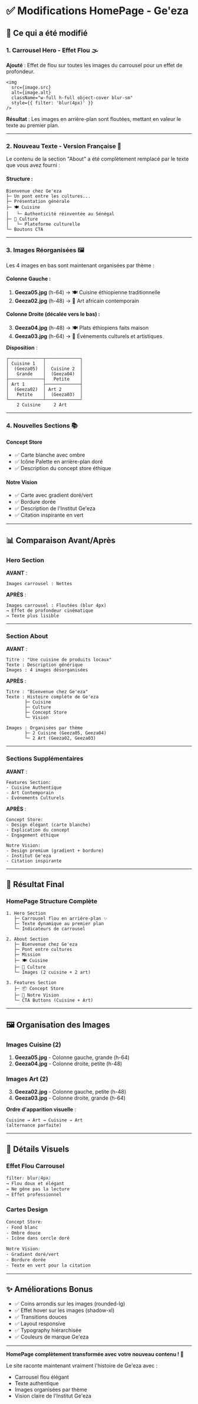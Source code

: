 # ✅ Modifications HomePage - Ge'eza

## 🎨 Ce qui a été modifié

### 1. **Carrousel Hero - Effet Flou** 🌫️

**Ajouté** : Effet de flou sur toutes les images du carrousel pour un effet de profondeur.

```tsx
<img
  src={image.src}
  alt={image.alt}
  className="w-full h-full object-cover blur-sm"
  style={{ filter: 'blur(4px)' }}
/>
```

**Résultat** : Les images en arrière-plan sont floutées, mettant en valeur le texte au premier plan.

---

### 2. **Nouveau Texte - Version Française** 📝

Le contenu de la section "About" a été complètement remplacé par le texte que vous avez fourni :

#### Structure :
```
Bienvenue chez Ge'eza
├─ Un pont entre les cultures...
├─ Présentation générale
├─ 🍽️ Cuisine
│   └─ Authenticité réinventée au Sénégal
├─ 🎨 Culture  
│   └─ Plateforme culturelle
└─ Boutons CTA
```

---

### 3. **Images Réorganisées** 🖼️

Les 4 images en bas sont maintenant organisées par thème :

#### Colonne Gauche :
1. **Geeza05.jpg** (h-64) → 🍽️ Cuisine éthiopienne traditionnelle
2. **Geeza02.jpg** (h-48) → 🎨 Art africain contemporain

#### Colonne Droite (décalée vers le bas) :
3. **Geeza04.jpg** (h-48) → 🍽️ Plats éthiopiens faits maison
4. **Geeza03.jpg** (h-64) → 🎨 Événements culturels et artistiques

**Disposition** :
```
┌─────────────┬─────────────┐
│ Cuisine 1   │             │
│  (Geeza05)  │  Cuisine 2  │
│   Grande    │  (Geeza04)  │
├─────────────┤   Petite    │
│ Art 1       ├─────────────┤
│  (Geeza02)  │ Art 2       │
│   Petite    │  (Geeza03)  │
└─────────────┴─────────────┘
    2 Cuisine     2 Art
```

---

### 4. **Nouvelles Sections** 📚

#### Concept Store
- ✅ Carte blanche avec ombre
- ✅ Icône Palette en arrière-plan doré
- ✅ Description du concept store éthique

#### Notre Vision
- ✅ Carte avec gradient doré/vert
- ✅ Bordure dorée
- ✅ Description de l'Institut Ge'eza
- ✅ Citation inspirante en vert

---

## 📊 Comparaison Avant/Après

### Hero Section

**AVANT** :
```
Images carrousel : Nettes
```

**APRÈS** :
```
Images carrousel : Floutées (blur 4px)
→ Effet de profondeur cinématique
→ Texte plus lisible
```

---

### Section About

**AVANT** :
```
Titre : "Une cuisine de produits locaux"
Texte : Description générique
Images : 4 images désorganisées
```

**APRÈS** :
```
Titre : "Bienvenue chez Ge'eza"
Texte : Histoire complète de Ge'eza
       ├─ Cuisine
       ├─ Culture
       ├─ Concept Store
       └─ Vision

Images : Organisées par thème
       ├─ 2 Cuisine (Geeza05, Geeza04)
       └─ 2 Art (Geeza02, Geeza03)
```

---

### Sections Supplémentaires

**AVANT** :
```
Features Section:
- Cuisine Authentique
- Art Contemporain
- Événements Culturels
```

**APRÈS** :
```
Concept Store:
- Design élégant (carte blanche)
- Explication du concept
- Engagement éthique

Notre Vision:
- Design premium (gradient + bordure)
- Institut Ge'eza
- Citation inspirante
```

---

## 🎯 Résultat Final

### HomePage Structure Complète

```
1. Hero Section
   ├─ Carrousel flou en arrière-plan ✨
   ├─ Texte dynamique au premier plan
   └─ Indicateurs de carrousel

2. About Section
   ├─ Bienvenue chez Ge'eza
   ├─ Pont entre cultures
   ├─ Mission
   ├─ 🍽️ Cuisine
   ├─ 🎨 Culture
   └─ Images (2 cuisine + 2 art)

3. Features Section
   ├─ 📦 Concept Store
   ├─ 🎯 Notre Vision
   └─ CTA Buttons (Cuisine + Art)
```

---

## 🖼️ Organisation des Images

### Images Cuisine (2)
1. **Geeza05.jpg** - Colonne gauche, grande (h-64)
2. **Geeza04.jpg** - Colonne droite, petite (h-48)

### Images Art (2)
3. **Geeza02.jpg** - Colonne gauche, petite (h-48)
4. **Geeza03.jpg** - Colonne droite, grande (h-64)

**Ordre d'apparition visuelle** :
```
Cuisine → Art → Cuisine → Art
(alternance parfaite)
```

---

## 🎨 Détails Visuels

### Effet Flou Carrousel
```css
filter: blur(4px)
→ Flou doux et élégant
→ Ne gêne pas la lecture
→ Effet professionnel
```

### Cartes Design
```css
Concept Store:
- Fond blanc
- Ombre douce
- Icône dans cercle doré

Notre Vision:
- Gradient doré/vert
- Bordure dorée
- Texte en vert pour la citation
```

---

## ✨ Améliorations Bonus

- ✅ Coins arrondis sur les images (rounded-lg)
- ✅ Effet hover sur les images (shadow-xl)
- ✅ Transitions douces
- ✅ Layout responsive
- ✅ Typography hiérarchisée
- ✅ Couleurs de marque Ge'eza

---

**HomePage complètement transformée avec votre nouveau contenu ! 🎉**

Le site raconte maintenant vraiment l'histoire de Ge'eza avec :
- Carrousel flou élégant
- Texte authentique
- Images organisées par thème
- Vision claire de l'Institut Ge'eza





